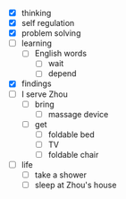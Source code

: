 - [x] thinking
- [x] self regulation
- [x] problem solving
- [ ] learning
    - [ ] English words
        - [ ] wait
        - [ ] depend
- [x] findings
- [ ] I serve Zhou
    - [ ] bring
        - [ ] massage device
    - [ ] get
        - [ ] foldable bed
        - [ ] TV
        - [ ] foldable chair
- [ ] life
    - [ ] take a shower
    - [ ] sleep at Zhou's house